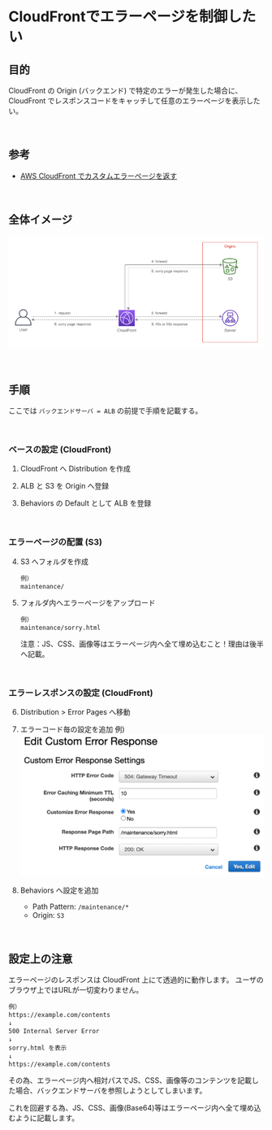 # CloudFrontでエラーページを制御したい

## 目的

CloudFront の Origin (バックエンド) で特定のエラーが発生した場合に、CloudFront でレスポンスコードをキャッチして任意のエラーページを表示したい。

<br>

## 参考

- [AWS CloudFront でカスタムエラーページを返す](https://blog.nijot.com/aws/maintenancewindow-with-cloudfront/)

<br>

## 全体イメージ

![image](./images/cloudfront_sorry_1.png)

<br>

## 手順

ここでは ```バックエンドサーバ = ALB``` の前提で手順を記載する。

<br>

### ベースの設定 (CloudFront)

1. CloudFront へ Distribution を作成

2. ALB と S3 を Origin へ登録

3. Behaviors の Default として ALB を登録

<br>

### エラーページの配置 (S3)

4. S3 へフォルダを作成
    ```
    例）
    maintenance/
    ```

5. フォルダ内へエラーページをアップロード
    ```
    例）
    maintenance/sorry.html
    ```
    注意：JS、CSS、画像等はエラーページ内へ全て埋め込むこと！理由は後半へ記載。

<br>

### エラーレスポンスの設定 (CloudFront)

6. Distribution > Error Pages へ移動

7. エラーコード毎の設定を追加
    例)
    ![image](./images/cloudfront_sorry_2.png)

8. Behaviors へ設定を追加
    - Path Pattern: ```/maintenance/*```
    - Origin: ```S3```

<br>

## 設定上の注意

エラーページのレスポンスは CloudFront 上にて透過的に動作します。
ユーザのブラウザ上ではURLが一切変わりません。

```
例）
https://example.com/contents
↓
500 Internal Server Error
↓
sorry.html を表示
↓
https://example.com/contents
```

その為、エラーページ内へ相対パスでJS、CSS、画像等のコンテンツを記載した場合、バックエンドサーバを参照しようとしてしまいます。

これを回避する為、JS、CSS、画像(Base64)等はエラーページ内へ全て埋め込むように記載します。